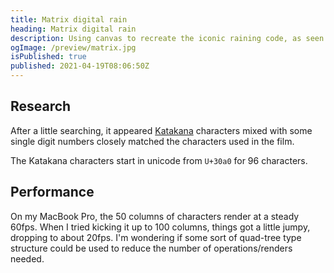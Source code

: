 ```yaml
---
title: Matrix digital rain
heading: Matrix digital rain
description: Using canvas to recreate the iconic raining code, as seen in the Matrix films.
ogImage: /preview/matrix.jpg
isPublished: true
published: 2021-04-19T08:06:50Z
---
```


<script>
	import Controls from '$lib/projects/matrix/Controls.svelte';
	import Matrix from '$lib/projects/matrix/Matrix.svelte';
</script>

<div class="full wrapper">
	<Matrix />
</div>

<Controls />

## Research

After a little searching, it appeared [Katakana](<https://en.wikipedia.org/wiki/Katakana_(Unicode_block)>) characters mixed with some single digit numbers closely matched the characters used in the film.

The Katakana characters start in unicode from `U+30a0` for 96 characters.

## Performance

On my MacBook Pro, the 50 columns of characters render at a steady 60fps. When I tried kicking it up to 100 columns, things got a little jumpy, dropping to about 20fps. I'm wondering if some sort of quad-tree type structure could be used to reduce the number of operations/renders needed.

<style>
	.wrapper {
		background-color: var(--color-black);
		position: relative;
	}

	.wrapper::after {
		bottom: 0;
		box-shadow: 0 0 var(--space-s) var(--space-xxs) var(--color-black) inset;
		content: '';
		left: 0;
		position: absolute;
		right: 0;
		top: 0;
	}
</style>
